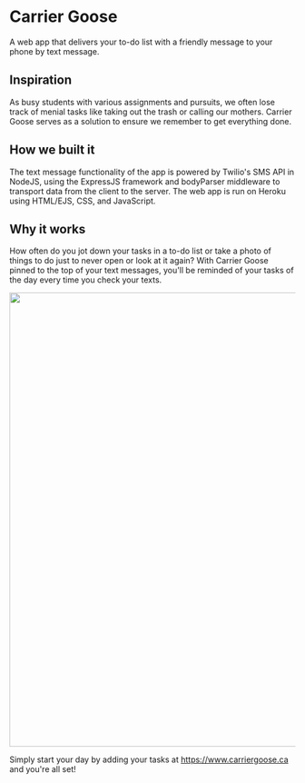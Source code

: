 # Carrier Goose
A web app that delivers your to-do list with a friendly message to your phone by text message.

## Inspiration
As busy students with various assignments and pursuits, we often lose track of menial tasks like taking out the trash or calling our mothers. Carrier Goose serves as a solution to ensure we remember to get everything done.

## How we built it
The text message functionality of the app is powered by Twilio's SMS API in NodeJS, using the ExpressJS framework and bodyParser middleware to transport data from the client to the server. The web app is run on Heroku using HTML/EJS, CSS, and JavaScript.

## Why it works
How often do you jot down your tasks in a to-do list or take a photo of things to do just to never open or look at it again? With Carrier Goose pinned to the top of your text messages, you'll be reminded of your tasks of the day every time you check your texts.

<img src='https://user-images.githubusercontent.com/45378799/148705001-8e2b0c70-beae-47bf-b51b-0186593286b4.png' width=800px/>

Simply start your day by adding your tasks at https://www.carriergoose.ca and you're all set!



